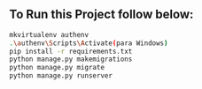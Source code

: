 ## To Run this Project follow below:

```bash
mkvirtualenv authenv
.\authenv\Scripts\Activate(para Windows)
pip install -r requirements.txt
python manage.py makemigrations
python manage.py migrate
python manage.py runserver
```

